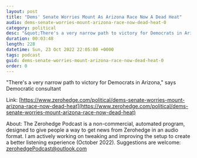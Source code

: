 ```yaml
---
layout: post
title: "Dems' Senate Worries Mount As Arizona Race Now A Dead Heat"
audio: dems-senate-worries-mount-arizona-race-now-dead-heat-0
category: political
desc: "&quot;There's a very narrow path to victory for Democrats in Arizona,&quot; says Democratic consultant"
duration: 00:03:48
length: 228
datetime: Sun, 23 Oct 2022 22:05:00 +0000
tags: podcast
guid: dems-senate-worries-mount-arizona-race-now-dead-heat-0
order: 0
---
```

&quot;There's a very narrow path to victory for Democrats in Arizona,&quot; says Democratic consultant

Link: [https://www.zerohedge.com/political/dems-senate-worries-mount-arizona-race-now-dead-heat](https://www.zerohedge.com/political/dems-senate-worries-mount-arizona-race-now-dead-heat)

About: The Zerohedge Podcast is a non-commercial, automated program, designed to give people a way to get news from Zerohedge in an audio format.  I am actively working on tweaking and improving the setup to create a better listening experience (October 2022).  Suggestions are welcome: [zerohedgePodcast@outlook.com](mailto:zerohedgePodcast@outlook.com)